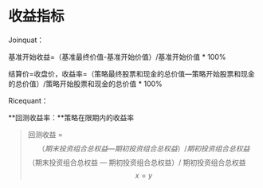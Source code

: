 # 收益指标

Joinquat：

基准开始收益=（基准最终价值-基准开始价值）/基准开始价值 \* 100%

结算价=收盘价，收益率=（策略最终股票和现金的总价值—策略开始股票和现金的总价值）/策略开始股票和现金的总价值 \* 100%

Ricequant：

**回测收益率：**策略在限期内的收益率

> 回测收益 = $$（期末投资组合总权益 — 期初投资组合总权益）/期初投资组合总权益$$（期末投资组合总权益 — 期初投资组合总权益）/ 期初投资组合总权益$$x = y$$



